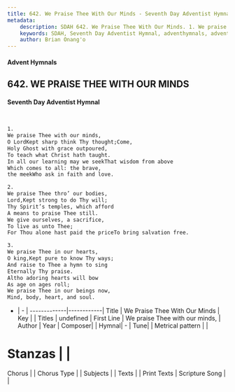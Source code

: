 ```yaml
---
title: 642. We Praise Thee With Our Minds - Seventh Day Adventist Hymnal
metadata:
    description: SDAH 642. We Praise Thee With Our Minds. 1. We praise Thee with our minds, O LordKept sharp think Thy thought;Come, Holy Ghost with grace outpoured, To teach what Christ hath taught. In all our learning may we seekThat wisdom from above Which comes to all: the brave, the meekWho ask in faith and love.
    keywords: SDAH, Seventh Day Adventist Hymnal, adventhymnals, advent hymnals, We Praise Thee With Our Minds, We praise Thee with our minds, 
    author: Brian Onang'o
---
```


#### Advent Hymnals
## 642. WE PRAISE THEE WITH OUR MINDS
#### Seventh Day Adventist Hymnal

```txt


1.
We praise Thee with our minds,
O LordKept sharp think Thy thought;Come,
Holy Ghost with grace outpoured,
To teach what Christ hath taught.
In all our learning may we seekThat wisdom from above
Which comes to all: the brave,
the meekWho ask in faith and love.

2.
We praise Thee thro’ our bodies,
Lord,Kept strong to do Thy will;
Thy Spirit’s temples, which afford
A means to praise Thee still.
We give ourselves, a sacrifice,
To live as unto Thee;
For Thou alone hast paid the priceTo bring salvation free.

3.
We praise Thee in our hearts,
O king,Kept pure to know Thy ways;
And raise to Thee a hymn to sing
Eternally Thy praise.
Altho adoring hearts will bow
As age on ages roll;
We praise Thee in our beings now,
Mind, body, heart, and soul.


```

- |   -  |
-------------|------------|
Title | We Praise Thee With Our Minds |
Key |  |
Titles | undefined |
First Line | We praise Thee with our minds, |
Author | 
Year | 
Composer|  |
Hymnal|  - |
Tune|  |
Metrical pattern | |
# Stanzas |  |
Chorus |  |
Chorus Type |  |
Subjects |  |
Texts |  |
Print Texts | 
Scripture Song |  |
  
